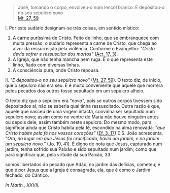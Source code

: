 
> José, tomando o corpo, envolveu-o num lençol branco. E depositou-o no seu sepulcro novo  
[Mt. 27, 59](https://vulgata.online/bible/Mt.27?ed=MS&vfn=MS.Mt.27.59:vs)

I.  Por este sudário designam-se três coisas, em sentido místico: 

1. A carne puríssima de Cristo. Feito de linho, que se embranquece com muita pressão, o sudário representa a carne de Cristo, que chega ao alvor da ressurreição pela violência. Conforme o Evangelho: *"Cristo devia sofrer e ressuscitar dos mortos"* ([Act. 17, 3](https://vulgata.online/bible/Act.17?ed=MS&vfn=MS.Act.17.3:vs)).
2. A Igreja, que não tenha mancha nem ruga. É o que representa este linho, fiado com diversas linhas.
3. A consciência pura, onde Cristo repousa.

II. *"E depositou-o no seu sepulcro novo"* ([Mt. 27, 59](https://vulgata.online/bible/Mt.27?ed=MS&vfn=MS.Mt.27.59:vs)). O texto diz, de início, que o sepulcro não era seu. E é muito conveniente que aquele que morrera pelos pecados dos outros fosse sepultado em um sepulcro alheio.

O texto diz que o sepulcro era *"novo"*, pois se outros corpos tivessem sido depositados aí, não se saberia qual tinha ressuscitado. Outra razão é que, àquele que nasceu de uma virgem intacta, convinha ser sepultado num sepulcro novo; assim como no ventre de Maria não houve ninguém antes ou depois dele, assim também neste sepulcro. Do mesmo modo, para significar ainda que Cristo habita pela fé, escondido na alma renovada: *"que Cristo habite pela fé nos vossos corações"* ([Ef. 3, 17](https://vulgata.online/bible/Ef.3?ed=MS&vfn=MS.Ef.3.17:vs)) E S. João acrescenta, *"Ora, no lugar em que Jesus foi crucificado, havia um jardim, e no jardim um sepulcro novo."* ([Jo. 19, 41](https://vulgata.online/bible/Jo.19?ed=MS&vfn=MS.Jo.19.41:vs)). É digno de nota que Jesus, capturado num jardim, tenha sofrido sua Paixão e sido sepultado num jardim; como que para significar que, pela virtude da sua Paixão, 33

somos libertados do pecado que Adão, no jardim das delícias, cometeu; e que é por Jesus que a Igreja é consagrada, ela, que é como o Jardim fechado, do Cântico.

*In Matth., XXVII.*

